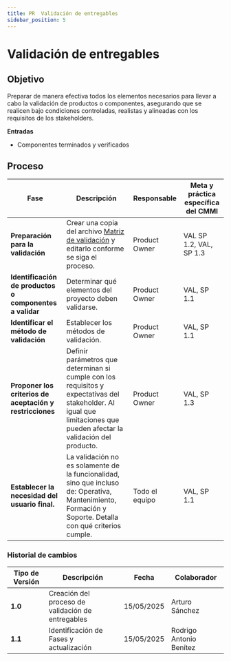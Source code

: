 ```yaml
---
title: PR  Validación de entregables
sidebar_position: 5
---
```


# Validación de entregables

## **Objetivo**

Preparar de manera efectiva todos los elementos necesarios para llevar a cabo la validación de productos o componentes, asegurando que se realicen bajo condiciones controladas, realistas y alineadas con los requisitos de los stakeholders.

**Entradas**

- Componentes terminados y verificados

## **Proceso**

| Fase                                                     | Descripción                                                                                                                                                                                                                                                                                                | Responsable    | Meta y práctica específica del CMMI |
| -------------------------------------------------------- | ---------------------------------------------------------------------------------------------------------------------------------------------------------------------------------------------------------------------------------------------------------------------------------------------------------- | -------------- | ----------------------------------- |
| **Preparación para la validación**                       | Crear una copia del archivo [Matriz de validación](<[https://docs.google.com/spreadsheets/d/1mfGt57wGsCg6vTAcVsmOsTOH45h4zuD0IkMTe4XybO0/edit?usp=sharing](https://docs.google.com/spreadsheets/d/1mfGt57wGsCg6vTAcVsmOsTOH45h4zuD0IkMTe4XybO0/edit?usp=sharing)>) y editarlo conforme se siga el proceso. | Product Owner  | VAL SP 1.2, VAL, SP 1.3             |
| **Identificación de productos o componentes a validar**  | Determinar qué elementos del proyecto deben validarse.                                                                                                                                                                                                                                                     | Product Owner  | VAL, SP 1.1                         |
| **Identificar el método de validación**                  | Establecer los métodos de validación.                                                                                                                                                                                                                                                                      | Product Owner  | VAL, SP 1.1                         |
| **Proponer los criterios de aceptación y restricciones** | Definir parámetros que determinan si cumple con los requisitos y expectativas del stakeholder. Al igual que limitaciones que pueden afectar la validación del producto.                                                                                                                                    | Product Owner  | VAL, SP 1.3                         |
| **Establecer la necesidad del usuario final.**           | La validación no es solamente de la funcionalidad, sino que incluso de: Operativa, Mantenimiento, Formación y Soporte. Detalla con qué criterios cumple.                                                                                                                                                   | Todo el equipo | VAL, SP 1.1                         |

### Historial de cambios

| **Tipo de Versión** | **Descripción**                                   | **Fecha**  | **Colaborador**         |
| ------------------- | ------------------------------------------------- | ---------- | ----------------------- |
| **1.0**             | Creación del proceso de validación de entregables | 15/05/2025 | Arturo Sánchez          |
| **1.1**             | Identificación de Fases y actualización           | 15/05/2025 | Rodrigo Antonio Benítez |
